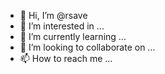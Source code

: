 - 👋 Hi, I’m @rsave
- 👀 I’m interested in ...
- 🌱 I’m currently learning ...
- 💞️ I’m looking to collaborate on ...
- 📫 How to reach me ...

<!---
rsave/rsave is a ✨ special ✨ repository because its `README.md` (this file) appears on your GitHub profile.
You can click the Preview link to take a look at your changes.
--->
